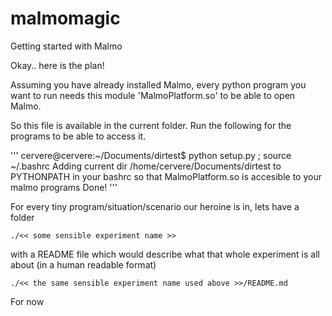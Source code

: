 # malmomagic
Getting started with Malmo


Okay.. here is the plan!

Assuming you have already installed Malmo, every python program you want to run needs this module 'MalmoPlatform.so' to be able to open Malmo.

So this file is available in the current folder. Run the following for the programs to be able to access it.
 
'''
cervere@cervere:~/Documents/dirtest$ python setup.py ; source ~/.bashrc 
Adding current dir /home/cervere/Documents/dirtest to PYTHONPATH in your bashrc so that MalmoPlatform.so is accesible to your malmo programs
Done!
'''

For every tiny program/situation/scenario our heroine is in, lets have a folder 

`./<< some sensible experiment name >>`

with a README file which would describe what that whole experiment is all about (in a human readable format)

`./<< the same sensible experiment name used above >>/README.md`

For now  
